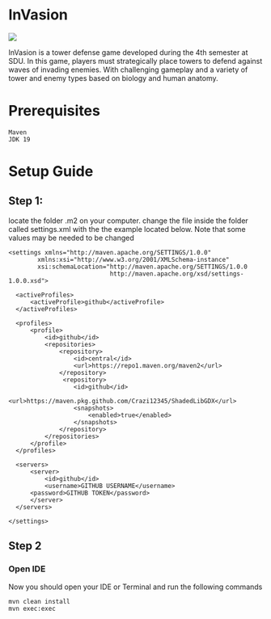 # InVasion

![](https://github.com/kolorobot/spring-boot-junit5/workflows/tests/badge.svg)

InVasion is a tower defense game developed during the 4th semester at SDU. In this game, players must strategically place towers to defend against waves of invading enemies. With challenging gameplay and a variety of tower and enemy types based on biology and human anatomy.

# Prerequisites
```
Maven
JDK 19
```

# Setup Guide



## Step 1:
  locate the folder .m2 on your computer.
  change the file inside the folder called settings.xml
  with the the example located below.
  Note that some values may be needed to be changed
  ```
  <settings xmlns="http://maven.apache.org/SETTINGS/1.0.0" 
          xmlns:xsi="http://www.w3.org/2001/XMLSchema-instance" 
          xsi:schemaLocation="http://maven.apache.org/SETTINGS/1.0.0
                              http://maven.apache.org/xsd/settings-1.0.0.xsd">
  
    <activeProfiles>
        <activeProfile>github</activeProfile>
    </activeProfiles>
  
    <profiles>
        <profile>
            <id>github</id>
            <repositories>
                <repository>
                    <id>central</id>
                    <url>https://repo1.maven.org/maven2</url>
                </repository>
                 <repository>
                    <id>github</id>
                    <url>https://maven.pkg.github.com/Crazi12345/ShadedLibGDX</url>
                    <snapshots>
                        <enabled>true</enabled>
                    </snapshots>
                </repository>
            </repositories>
        </profile>
    </profiles>
  
    <servers>
        <server>
            <id>github</id>
            <username>GITHUB USERNAME</username>
	    <password>GITHUB TOKEN</password>
        </server>
    </servers>
  
</settings>
```

## Step 2
### Open IDE
Now you should open your IDE or Terminal and run the following commands

```
mvn clean install
mvn exec:exec
```




